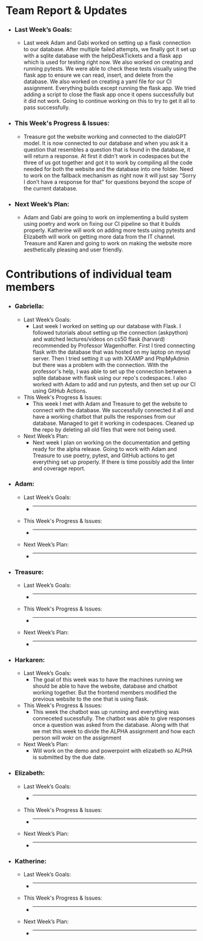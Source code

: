 # Team Report & Updates
  - ### Last Week’s Goals:
      -  Last week Adam and Gabi worked on setting up a flask connection to our database. After multiple failed attempts, we finally got it set up with a sqlite database with the helpDeskTickets and a flask app which is used for testing right now. We also worked on creating and running pytests. We were able to check these tests visually using the flask app to ensure we can read, insert, and delete from the database. We also worked on creating a yaml file for our CI assignment. Everything builds except running the flask app. We tried adding a script to close the flask app once it opens successfully but it did not work. Going to continue working on this to try to get it all to pass successfully.
  - ### This Week's Progress & Issues:
      -  Treasure got the website working and connected to the dialoGPT model. It is now connected to our database and when you ask it a question that resembles a question that is found in the database, it will return a response. At first it didn't work in codespaces but the three of us got together and got it to work by compiling all the code needed for both the website and the database into one folder. Need to work on the fallback mechanism as right now it will just say "Sorry I don’t have a response for that" for questions beyond the scope of the current database. 
  - ### Next Week’s Plan:
      -  Adam and Gabi are going to work on implementing a build system using poetry and work on fixing our CI pipeline so that it builds properly. Katherine will work on adding more tests using pytests and Elizabeth will work on getting more data from the IT channel. Treasure and Karen and going to work on making the website more aesthetically pleasing and user friendly.

# Contributions of individual team members
  - ### Gabriella:
      - Last Week’s Goals:
          -  Last week I worked on setting up our database with Flask. I followed tutorials about setting up the connection (askpython) and watched lectures/videos on cs50 flask (harvard) recommended by Professor Wagenhoffer. First I tired connecting flask with the database that was hosted on my laptop on mysql server. Then I tried setting it up with XXAMP and PhpMyAdmin but there was a problem with the connection. With the professor's help, I was able to set up the connection between a sqlite database with flask using our repo's codespaces. I also worked with Adam to add and run pytests, and then set up our CI using GitHub Actions.
      - This Week's Progress & Issues:
          -  This week I met with Adam and Treasure to get the website to connect with the database. We successfully connected it all and have a working chatbot that pulls the responses from our database. Managed to get it working in codespaces. Cleaned up the repo by deleting all old files that were not being used.
      - Next Week’s Plan:
          -  Next week I plan on working on the documentation and getting ready for the alpha release. Going to work with Adam and Treasure to use poetry, pytest, and GitHub actions to get everything set up properly. If there is time possibly add the linter and coverage report. 
  
  - ### Adam:
      - Last Week’s Goals:
          -  ________________________________________________________________
      - This Week's Progress & Issues:
          -  ________________________________________________________________
      - Next Week’s Plan:
          -  ________________________________________________________________
        
  - ### Treasure:
      - Last Week’s Goals:
          -  ________________________________________________________________
      - This Week's Progress & Issues:
          -  ________________________________________________________________
      - Next Week’s Plan:
          -  ________________________________________________________________
          
  - ### Harkaren:
      - Last Week’s Goals:
          - The goal of this week was to have the machines running we should be able to have the website, database and chatbot working together. But the frontend members modified the previous website to the one that is using flask.
      - This Week's Progress & Issues:
          -  This week the chatbot was up running and everything was conneceted sucessfully. The chatbot was able to give responses once a question was asked from the database. Along with that we met this week to divide the ALPHA assignment and how each person will wokr on the assignment 
      - Next Week’s Plan:
          -  Will work on the demo and powerpoint with elizabeth so ALPHA is submitted by the due date. 
        
  - ### Elizabeth:
      - Last Week’s Goals:
          -  ________________________________________________________________
      - This Week's Progress & Issues:
          -  ________________________________________________________________
      - Next Week’s Plan:
          -  ________________________________________________________________
        
  - ### Katherine:
      - Last Week’s Goals:
          -  ________________________________________________________________
      - This Week's Progress & Issues:
          -  ________________________________________________________________
      - Next Week’s Plan:
          -  ________________________________________________________________

